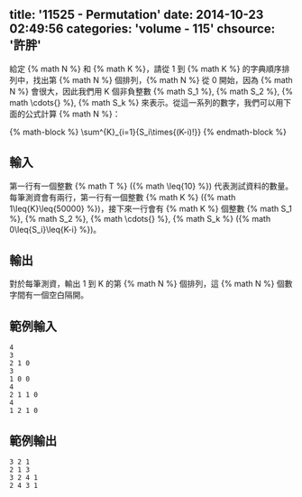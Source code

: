 title: '11525 - Permutation'
date: 2014-10-23 02:49:56
categories: 'volume - 115'
chsource: '許胖'
---

給定 {% math N %} 和 {% math K %}，請從 1 到 {% math K %} 的字典順序排列中，找出第 {% math N %} 個排列，{% math N %} 從 0 開始，因為 {% math N %} 會很大，因此我們用 K 個非負整數 {% math S_1 %}, {% math S_2 %}, {% math \cdots{} %}, {% math S_k %} 來表示。從這一系列的數字，我們可以用下面的公式計算 {% math N %}：

{% math-block %}
\sum^{K}_{i=1}{S_i\times{(K-i)!}}
{% endmath-block %}

<!-- more -->

## 輸入 ##

第一行有一個整數 {% math T %} ({% math \leq{10} %}) 代表測試資料的數量。每筆測資會有兩行，第一行有一個整數 {% math K %} ({% math 1\leq{K}\leq{50000} %})，接下來一行會有 {% math K %} 個整數 {% math S_1 %}, {% math S_2 %}, {% math \cdots{} %}, {% math S_k %} ({% math 0\leq{S_i}\leq{K-i} %})。

## 輸出 ##

對於每筆測資，輸出 1 到 K 的第 {% math N %} 個排列，這 {% math N %} 個數字間有一個空白隔開。

## 範例輸入 ##

``` text
4
3
2 1 0
3
1 0 0
4
2 1 1 0
4
1 2 1 0
```

## 範例輸出 ##

``` text
3 2 1
2 1 3
3 2 4 1
2 4 3 1
```